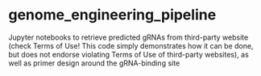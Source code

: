 # genome_engineering_pipeline
Jupyter notebooks to retrieve predicted gRNAs from third-party website (check Terms of Use! This code simply demonstrates how it can be done, but does not endorse violating Terms of Use of third-party websites), as well as primer design around the gRNA-binding site

